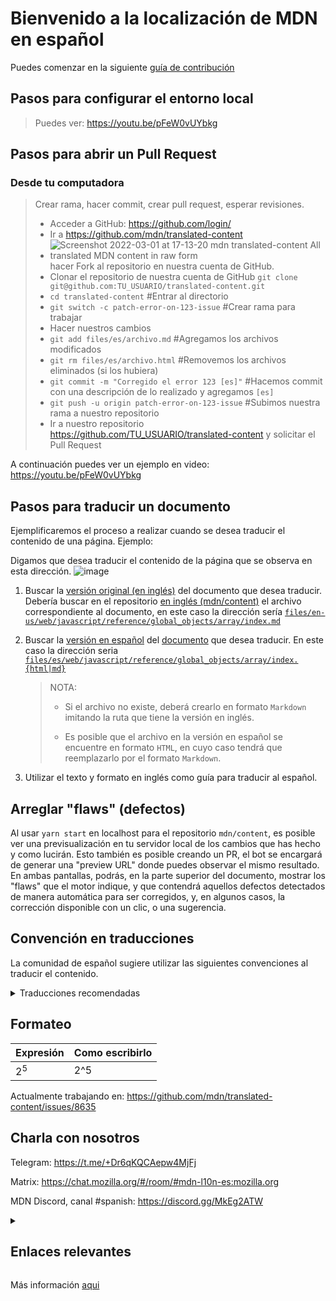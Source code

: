 # Bienvenido a la localización de MDN en español

Puedes comenzar en la siguiente [guía de contribución][]

## Pasos para configurar el entorno local

> Puedes ver: <https://youtu.be/pFeW0vUYbkg>

## Pasos para abrir un Pull Request

### Desde tu computadora

> Crear rama, hacer commit, crear pull request, esperar revisiones.
>
> - Acceder a GitHub: <https://github.com/login/>
> - Ir a <https://github.com/mdn/translated-content>
> - ![Screenshot 2022-03-01 at 17-13-20 mdn translated-content All translated MDN content in raw form](https://user-images.githubusercontent.com/13079269/156264660-afcba14a-14a0-4c66-9a33-c1e2ad41737b.png) hacer Fork al repositorio en nuestra cuenta de GitHub.
> - Clonar el repositorio de nuestra cuenta de GitHub `git clone git@github.com:TU_USUARIO/translated-content.git`
> - `cd translated-content` #Entrar al directorio
> - `git switch -c patch-error-on-123-issue` #Crear rama para trabajar
> - Hacer nuestros cambios
> - `git add files/es/archivo.md` #Agregamos los archivos modificados
> - `git rm files/es/archivo.html` #Removemos los archivos eliminados (si los hubiera)
> - `git commit -m "Corregido el error 123 [es]"` #Hacemos commit con una descripción de lo realizado y agregamos `[es]`
> - `git push -u origin patch-error-on-123-issue` #Subimos nuestra rama a nuestro repositorio
> - Ir a nuestro repositorio <https://github.com/TU_USUARIO/translated-content> y solicitar el Pull Request

A continuación puedes ver un ejemplo en video: <https://youtu.be/pFeW0vUYbkg>

## Pasos para traducir un documento

Ejemplificaremos el proceso a realizar cuando se desea traducir el contenido de una página.
Ejemplo:

Digamos que desea traducir el contenido de la página que se observa en esta dirección.
    ![image](https://user-images.githubusercontent.com/7331511/152851642-5dea4df9-f771-4323-bc13-b238dec511ef.png)

1. Buscar la [versión original (en inglés)](https://github.com/mdn/content/tree/main/files/en-us) del documento que desea traducir.
    Debería buscar en el repositorio [en inglés (mdn/content)](https://github.com/mdn/content) el archivo correspondiente al documento, en este caso la dirección sería [`files/en-us/web/javascript/reference/global_objects/array/index.md`](https://github.com/mdn/content/blob/main/files/en-us/web/javascript/reference/global_objects/array/index.md)

2. Buscar la [versión en español](https://github.com/mdn/translated-content/blob/main/files/es/) del [documento](https://github.com/mdn/translated-content/blob/main/files/es/web/javascript/reference/global_objects/array/index.html) que desea traducir. En este caso la dirección seria [`files/es/web/javascript/reference/global_objects/array/index.{html|md}`](https://github.com/mdn/translated-content/blob/main/files/es/web/javascript/reference/global_objects/array/index.html)

    > NOTA:
    >
    > - Si el archivo no existe, deberá crearlo en formato `Markdown` imitando la ruta que tiene la versión en inglés.
    >
    > - Es posible que el archivo en la versión en español se encuentre en formato `HTML`, en cuyo caso tendrá que reemplazarlo por el formato `Markdown`.

3. Utilizar el texto y formato en inglés como guía para traducir al español.

## Arreglar "flaws" (defectos)

Al usar `yarn start` en localhost para el repositorio `mdn/content`, es posible ver una previsualización en tu servidor local de los cambios que has hecho y como lucirán. Esto también es posible creando un PR, el bot se encargará de generar una "preview URL" donde puedes observar el mismo resultado. En ambas pantallas, podrás, en la parte superior del documento, mostrar los "flaws" que el motor indique, y que contendrá aquellos defectos detectados de manera automática para ser corregidos, y, en algunos casos, la corrección disponible con un clic, o una sugerencia.

## Convención en traducciones

La comunidad de español sugiere utilizar las siguientes convenciones al traducir el contenido.

<details>
  <summary>Traducciones recomendadas</summary>

| Término original                | Traducción                     |
| ------------------------------- | ------------------------------ |
| Event listener                  | Detector de eventos            |
| Event handler                   | Manejador de eventos           |
| See also                        | Véase también                  |
| Specifications                  | Especificaciones               |
| Browser compatibility           | Compatibilidad con navegadores |
| HTML Content o HTML             | HTML                           |
| JavaScript Content o JavaScript | JavaScript                     |
| Warning                         | Advertencia                    |

</details>

## Formateo

| Expresión | Como escribirlo |
| --------- | --------------- |
| 2<sup>5</sup> | 2^5         |

Actualmente trabajando en: <https://github.com/mdn/translated-content/issues/8635>

## Charla con nosotros

Telegram: <https://t.me/+Dr6qKQCAepw4MjFj>

Matrix: <https://chat.mozilla.org/#/room/#mdn-l10n-es:mozilla.org>

MDN Discord, canal #spanish: https://discord.gg/MkEg2ATW 

<details>
  <summary><h2>Enlaces relevantes</h2></summary>

Documentación por prioridad.
<https://developer.mozilla.org/en-US/docs/MDN/Contribute/Documentation_priorities>

Proyecto `ES` en GitHub
<https://github.com/mdn/translated-content/projects/7>

Telegram link
<https://t.me/+Dr6qKQCAepw4MjFj>

Matrix link
<https://chat.mozilla.org/#/room/!cIEBGoIHFpsXNeVUwp:mozilla.org>

Grupo en community
<https://community.mozilla.org/en/groups/mdn-localizacion-espanol/>

Los `tags` no se usan para las traducciones de la documentación, borremoslo.
<https://github.com/mdn/translated-content/pull/4058#discussion_r802298455>

Tutorial para crear el ambiente de desarrollo para MDN
<https://www.youtube.com/watch?v=pFeW0vUYbkg>

Guía de markdown
<https://developer.mozilla.org/en-US/docs/MDN/Contribute/Markdown_in_MDN>
</details>

Más información [aqui](https://github.com/mdn/translated-content/discussions/4029)

[guía de contribución]: https://developer.mozilla.org/es/docs/MDN/Contribute
